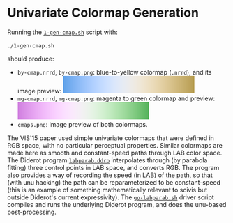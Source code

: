 # Univariate Colormap Generation

Running the [`1-gen-cmap.sh`](1-gen-cmap.sh) script with:

	./1-gen-cmap.sh

should produce:

* `by-cmap.nrrd`, `by-cmap.png`: blue-to-yellow colormap (`.nrrd`), and its image preview:
![](ref/by-cmap.png "by-cmap.png")
* `mg-cmap.nrrd`, `mg-cmap.png`: magenta to green colormap and preview:
![](ref/mg-cmap.png "mg-cmap.png")
* `cmaps.png`: image preview of both colormaps.

The VIS'15 paper used simple univariate colormaps that were
defined in RGB space, with no particular perceptual properties.
Similar colormaps are made here as smooth and constant-speed paths
through LAB color space. The Diderot program
[`labparab.ddro`](labparab.ddro) interpolates through (by parabola fitting)
three control points in LAB space, and converts RGB.  The program
also provides a way of recording the speed (in LAB) of the path, so
that (with unu hacking) the path can be reparameterized to be
constant-speed (this is an example of something mathematically relevant to scivis but
outside Diderot's current expressivity).  The [`go-labparab.sh`](go-labparab.sh) driver script
compiles and runs the underlying Diderot program, and does the
unu-based post-processing.

